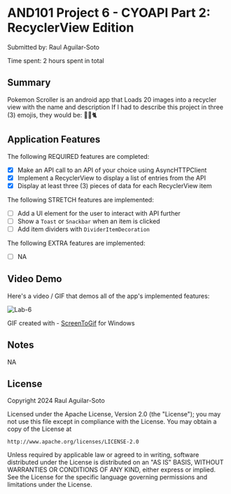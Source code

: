 <!-- (This is a comment) INSTRUCTIONS: Go through this page and fill out any **bolded** entries with their correct values.-->

# AND101 Project 6 - CYOAPI Part 2: RecyclerView Edition

Submitted by: Raul Aguilar-Soto

Time spent: 2 hours spent in total

## Summary

Pokemon Scroller is an android app that Loads 20 images into a recycler view with the name and description
If I had to describe this project in three (3) emojis, they would be: 🐲🐶🐈

## Application Features

<!-- (This is a comment) Please be sure to change the [ ] to [x] for any features you completed.  If a feature is not checked [x], you might miss the points for that item! -->

The following REQUIRED features are completed:

- [x] Make an API call to an API of your choice using AsyncHTTPClient
- [x] Implement a RecyclerView to display a list of entries from the API
- [x] Display at least three (3) pieces of data for each RecyclerView item

The following STRETCH features are implemented:

- [ ] Add a UI element for the user to interact with API further
- [ ] Show a `Toast` or `Snackbar` when an item is clicked
- [ ] Add item dividers with `DividerItemDecoration`

The following EXTRA features are implemented:

- [ ] NA
      
## Video Demo

Here's a video / GIF that demos all of the app's implemented features:

![Lab-6](https://github.com/user-attachments/assets/f98c58e5-e844-4ea3-bec1-aa358693bb60)


GIF created with - [ScreenToGif](https://www.screentogif.com/) for Windows

## Notes

NA

## License

Copyright 2024 Raul Aguilar-Soto

Licensed under the Apache License, Version 2.0 (the "License");
you may not use this file except in compliance with the License.
You may obtain a copy of the License at

    http://www.apache.org/licenses/LICENSE-2.0

Unless required by applicable law or agreed to in writing, software
distributed under the License is distributed on an "AS IS" BASIS,
WITHOUT WARRANTIES OR CONDITIONS OF ANY KIND, either express or implied.
See the License for the specific language governing permissions and
limitations under the License.
